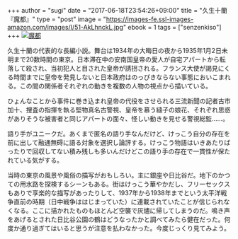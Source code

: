 +++
author = "sugi"
date = "2017-06-18T23:54:26+09:00"
title = "久生十蘭『魔都』"
type = "post"
image = "https://images-fe.ssl-images-amazon.com/images/I/51-AkLhnckL.jpg"
ebook = 1
tags = ["senzenkiso"]
+++
<a href="http://www.amazon.co.jp/exec/obidos/ASIN/B00SB0YA20/chezsugi-22/ref=nosim/" name="amazletlink" target="_blank"><img src="https://images-fe.ssl-images-amazon.com/images/I/51-AkLhnckL.jpg" alt="魔都" class="alignleft"  /></a>

久生十蘭の代表的な長編小説。舞台は1934年の大晦日の夜から1935年1月2日未明まで20数時間の東京。日本滞在中の安南国皇帝の愛人が自宅アパートから転落して殺され、当初犯人と目された皇帝が誘拐される。フランス大使が謁見にくる時間までに皇帝を発見しないと日本政府はのっぴきならない事態においこまれる。この間の関係者それぞれの動きを複数の人物の視点から描いている。

ひょんなことから事件に巻き込まれ皇帝の代役をさせられる三流新聞の記者古市加十、捜査の指揮を執る堅物真名古警視、皇帝を慕う縫子の娘花、それぞれ思惑がありそうな被害者と同じアパートの面々、怪しい動きを見せる警視総監……。

語り手がユニークだ。あくまで匿名の語り手なんだけど、けっこう自分の存在を前に出して融通無碍に語る対象を選択し論評する。けっこう物語はいきあたりばったりで回収してない積み残しも多いんだけどこの語り手の存在で一貫性が保たれている気がする。

当時の東京の風景や風俗の描写がおもしろい。主に銀座や日比谷だ。地下のかつての用水路を探検するシーンもある。街はけっこう華やかだし、フリーセックスもありで享楽的な描写があったりして、1937年から1938年までという太平洋戦争直前の時期（日中戦争ははじまっていた）に連載されていたことが信じられなくなる。ここに描かれたものもほとんど空襲で灰燼に帰してしまうのだ。鳴き声をあげるとされた日比谷公園の鶴はどうなったかと調べてみたら健在だった。何度か通り過ぎてはいると思うが注意を払わなかった。今度じっくり見てみよう。
